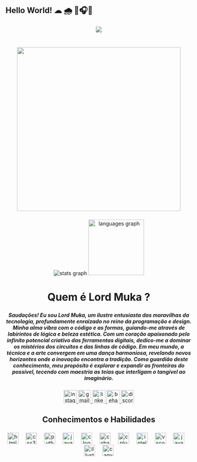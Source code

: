 <h2 align="left">Hello World!  ☁ 🌧 💭🎧🎶</h2>

###

<div align="center">
  <img src="https://profile-counter.glitch.me/lordmukaa/count.svg?"  />
</div>

###

<br clear="both">

<div align="center">
  <img height="442" src="https://gifs.eco.br/wp-content/uploads/2022/06/gifs-lofi-em-loop-10.gif"  />
</div>

###

<div align="center">
  <img src="https://github-readme-stats.vercel.app/api?username=lordmukaa&hide_title=true&hide_rank=false&show_icons=true&include_all_commits=true&count_private=true&disable_animations=false&theme=shades-of-purple&locale=en&hide_border=false" height="" alt="stats graph"  />
  <img src="https://github-readme-stats.vercel.app/api/top-langs?username=lordmukaa&locale=en&hide_title=true&layout=compact&card_width=320&langs_count=5&theme=shades-of-purple&hide_border=false" height="150" alt="languages graph"  />
</div>

###

<h1 align="center">Quem é Lord Muka ?</h1>

###

<h5 align="center">Saudações! Eu sou Lord Muka, um ilustre entusiasta das maravilhas da tecnologia, profundamente enraizado no reino da programação e design. Minha alma vibra com o código e as formas, guiando-me através de labirintos de lógica e beleza estética. Com um coração apaixonado pelo infinito potencial criativo das ferramentas digitais, dedico-me a dominar os mistérios dos circuitos e das linhas de código. Em meu mundo, a técnica e a arte convergem em uma dança harmoniosa, revelando novos horizontes onde a inovação encontra a tradição. Como guardião deste conhecimento, meu propósito é explorar e expandir as fronteiras do possível, tecendo com maestria as teias que interligam o tangível ao imaginário.</h5>

###

<div align="center">
  <a href="https://www.instagram.com/lordmukaa/" target="_blank">
    <img src="https://img.shields.io/static/v1?message=Instagram&logo=instagram&label=&color=8300fe&logoColor=white&labelColor=&style=for-the-badge" height="35" alt="instagram logo"  />
  </a>
  <a href="samuelviniciusbagmr@gmail.com" target="_blank">
    <img src="https://img.shields.io/static/v1?message=Gmail&logo=gmail&label=&color=8300fe&logoColor=white&labelColor=&style=for-the-badge" height="35" alt="gmail logo"  />
  </a>
  <a href="https://www.linkedin.com/in/samuel-santos-b35233299/" target="_blank">
    <img src="https://img.shields.io/static/v1?message=LinkedIn&logo=linkedin&label=&color=8300fe&logoColor=white&labelColor=&style=for-the-badge" height="35" alt="linkedin logo"  />
  </a>
  <a href="https://www.behance.net/samuelvincius2" target="_blank">
    <img src="https://img.shields.io/static/v1?message=Behance&logo=behance&label=&color=8300fe&logoColor=&labelColor=&style=for-the-badge" height="35" alt="behance logo"  />
  </a>
  <a href="https://discord.com/channels/dionks" target="_blank">
    <img src="https://img.shields.io/static/v1?message=Discord&logo=discord&label=&color=8300fe&logoColor=white&labelColor=&style=for-the-badge" height="35" alt="discord logo"  />
  </a>
</div>

###

<h2 align="center">Conhecimentos e Habilidades</h2>

###

<div align="center">
  <img src="https://cdn.jsdelivr.net/gh/devicons/devicon/icons/html5/html5-plain.svg" height="30" alt="html5 logo"  />
  <img width="12" />
  <img src="https://cdn.jsdelivr.net/gh/devicons/devicon/icons/css3/css3-plain.svg" height="30" alt="css3 logo"  />
  <img width="12" />
  <img src="https://cdn.jsdelivr.net/gh/devicons/devicon/icons/python/python-plain.svg" height="30" alt="python logo"  />
  <img width="12" />
  <img src="https://cdn.jsdelivr.net/gh/devicons/devicon/icons/java/java-original.svg" height="30" alt="java logo"  />
  <img width="12" />
  <img src="https://cdn.jsdelivr.net/gh/devicons/devicon/icons/c/c-plain.svg" height="30" alt="c logo"  />
  <img width="12" />
  <img src="https://cdn.jsdelivr.net/gh/devicons/devicon/icons/csharp/csharp-plain.svg" height="30" alt="csharp logo"  />
  <img width="12" />
  <img src="https://cdn.jsdelivr.net/gh/devicons/devicon/icons/cplusplus/cplusplus-plain.svg" height="30" alt="cplusplus logo"  />
  <img width="12" />
  <img src="https://cdn.jsdelivr.net/gh/devicons/devicon/icons/intellij/intellij-plain.svg" height="30" alt="intellij logo"  />
  <img width="12" />
  <img src="https://cdn.jsdelivr.net/gh/devicons/devicon/icons/vscode/vscode-original.svg" height="30" alt="vscode logo"  />
  <img width="12" />
  <img src="https://cdn.jsdelivr.net/gh/devicons/devicon/icons/javascript/javascript-original.svg" height="30" alt="javascript logo"  />
  <img width="12" />
  <img src="https://cdn.jsdelivr.net/gh/devicons/devicon/icons/illustrator/illustrator-line.svg" height="30" alt="illustrator logo"  />
  <img width="12" />
  <img src="https://cdn.jsdelivr.net/gh/devicons/devicon/icons/canva/canva-original.svg" height="30" alt="canva logo"  />
</div>

###
